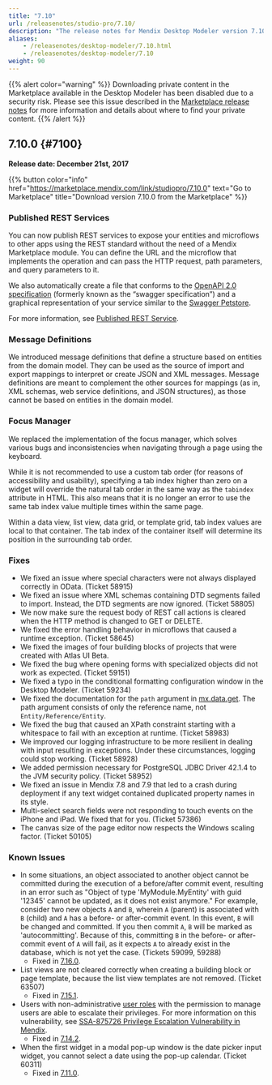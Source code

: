 ```yaml
---
title: "7.10"
url: /releasenotes/studio-pro/7.10/
description: "The release notes for Mendix Desktop Modeler version 7.10 (including all patches) with details on new features, bug fixes, and known issues."
aliases:
    - /releasenotes/desktop-modeler/7.10.html
    - /releasenotes/desktop-modeler/7.10
weight: 90
---
```


{{% alert color="warning" %}}
Downloading private content in the Marketplace available in the Desktop Modeler has been disabled due to a security risk. Please see this issue described in the [Marketplace release notes](/releasenotes/marketplace/#private-fix) for more information and details about where to find your private content.
{{% /alert %}}

## 7.10.0 {#7100}

**Release date: December 21st, 2017**

{{% button color="info" href="https://marketplace.mendix.com/link/studiopro/7.10.0" text="Go to Marketplace" title="Download version 7.10.0 from the Marketplace" %}}

### Published REST Services

You can now publish REST services to expose your entities and microflows to other apps using the REST standard without the need of a Mendix Marketplace module. You can define the URL and the microflow that implements the operation and can pass the HTTP request, path parameters, and query parameters to it.

We also automatically create a file that conforms to the [OpenAPI 2.0 specification](/refguide7/open-api/) (formerly known as the “swagger specification”) and a graphical representation of your service similar to the [Swagger Petstore](http://petstore.swagger.io).

For more information, see [Published REST Service](/refguide7/published-rest-service/).

### Message Definitions

We introduced message definitions that define a structure based on entities from the domain model. They can be used as the source of import and export mappings to interpret or create JSON and XML messages. Message definitions are meant to complement the other sources for mappings (as in, XML schemas, web service definitions, and JSON structures), as those cannot be based on entities in the domain model.

### Focus Manager

We replaced the implementation of the focus manager, which solves various bugs and inconsistencies when navigating through a page using the keyboard.

While it is not recommended to use a custom tab order (for reasons of accessibility and usability), specifying a tab index higher than zero on a widget will override the natural tab order in the same way as the `tabindex` attribute in HTML. This also means that it is no longer an error to use the same tab index value multiple times within the same page.

Within a data view, list view, data grid, or template grid, tab index values are local to that container. The tab index of the container itself will determine its position in the surrounding tab order.

### Fixes

* We fixed an issue where special characters were not always displayed correctly in OData. (Ticket 58915)
* We fixed an issue where XML schemas containing DTD segments failed to import. Instead, the DTD segments are now ignored. (Ticket 58805)
* We now make sure the request body of REST call actions is cleared when the HTTP method is changed to GET or DELETE.
* We fixed the error handling behavior in microflows that caused a runtime exception. (Ticket 58645)
* We fixed the images of four building blocks of projects that were created with Atlas UI Beta.
* We fixed the bug where opening forms with specialized objects did not work as expected. (Ticket 59151)
* We fixed a typo in the conditional formatting configuration window in the Desktop Modeler. (Ticket 59234)
* We fixed the documentation for the `path` argument in [mx.data.get](https://apidocs.rnd.mendix.com/7/client/mx.data.html#.get). The path argument consists of only the reference name, not `Entity/Reference/Entity`.
* We fixed the bug that caused an XPath constraint starting with a whitespace to fail with an exception at runtime. (Ticket 58983)
* We improved our logging infrastructure to be more resilient in dealing with input resulting in exceptions. Under these circumstances, logging could stop working. (Ticket 58928)
* We added permission necessary for PostgreSQL JDBC Driver 42.1.4 to the JVM security policy. (Ticket 58952)
* We fixed an issue in Mendix 7.8 and 7.9 that led to a crash during deployment if any text widget contained duplicated property names in its style.
* Multi-select search fields were not responding to touch events on the iPhone and iPad. We fixed that for you. (Ticket 57386)
* The canvas size of the page editor now respects the Windows scaling factor. (Ticket 50105)

### Known Issues

* In some situations, an object associated to another object cannot be committed during the execution of a before/after commit event, resulting in an error such as "Object of type 'MyModule.MyEntity' with guid '12345' cannot be updated, as it does not exist anymore." For example, consider two new objects `A` and `B`, wherein `A` (parent) is associated with `B` (child) and `A` has a before- or after-commit event. In this event, `B` will be changed and committed. If you then commit `A`, `B` will be marked as 'autocommitting'. Because of this, committing `B` in the before- or after-commit event of `A` will fail, as it expects `A` to already exist in the database, which is not yet the case. (Tickets 59099, 59288)
    * Fixed in [7.16.0](/releasenotes/studio-pro/7.16/#59099).
* List views are not cleared correctly when creating a building block or page template, because the list view templates are not removed. (Ticket 63507)
    * Fixed in [7.15.1](/releasenotes/studio-pro/7.15/#63507).
* Users with non-administrative [user roles](/refguide/user-roles/) with the permission to manage users are able to escalate their privileges. For more information on this vulnerability, see [SSA-875726 Privilege Escalation Vulnerability in Mendix](https://new.siemens.com/global/en/products/services/cert.html#SecurityPublications).
    * Fixed in [7.14.2](/releasenotes/studio-pro/7.14/#875726).
* When the first widget in a modal pop-up window is the date picker input widget, you cannot select a date using the pop-up calendar. (Ticket 60311)
    * Fixed in [7.11.0](/releasenotes/studio-pro/7.11/#60311).
